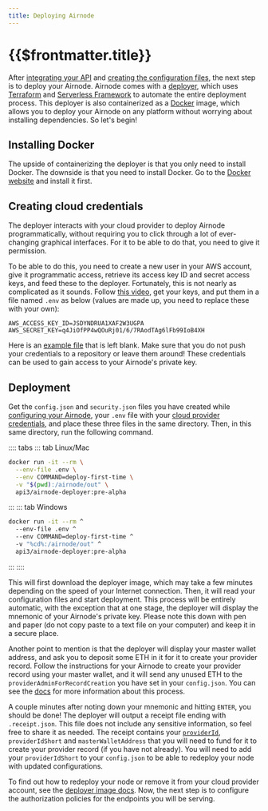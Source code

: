 ```yaml
---
title: Deploying Airnode
---
```


# {{$frontmatter.title}}
<VersionWarning/>
<TocHeader /> <TOC class="table-of-contents" :include-level="[2,3]" />

After [integrating your API](api-integration.md) and [creating the configuration files](configuring-airnode.md), the next step is to deploy your Airnode. Airnode comes with a [deployer](https://github.com/api3dao/airnode/tree/pre-alpha/packages/deployer), which uses [Terraform](https://www.terraform.io/) and [Serverless Framework](https://www.serverless.com/) to automate the entire deployment process. This deployer is also containerized as a [Docker](https://www.docker.com/) image, which allows you to deploy your Airnode on any platform without worrying about installing dependencies. So let's begin!

## Installing Docker

The upside of containerizing the deployer is that you only need to install Docker. The downside is that you need to install Docker. Go to the [Docker website](https://docs.docker.com/get-docker/) and install it first.

## Creating cloud credentials

The deployer interacts with your cloud provider to deploy Airnode programmatically, without requiring you to click through a lot of ever-changing graphical interfaces. For it to be able to do that, you need to give it permission.

To be able to do this, you need to create a new user in your AWS account, give it programmatic access, retrieve its access key ID and secret access keys, and feed these to the deployer. Fortunately, this is not nearly as complicated as it sounds. Follow [this video](https://www.youtube.com/watch?v=KngM5bfpttA), get your keys, and put them in a file named `.env` as below (values are made up, you need to replace these with your own):
```
AWS_ACCESS_KEY_ID=JSDYNDRUA1XAF2W3UGPA
AWS_SECRET_KEY=q4JiOfPP4wQOuRj01/6/7RAodTAg6lFb99IoB4XH
```
Here is an [example file](https://github.com/api3dao/airnode/blob/pre-alpha/packages/deployer/.env.example) that is left blank. Make sure that you do not push your credentials to a repository or leave them around! These credentials can be used to gain access to your Airnode's private key.

## Deployment

Get the `config.json` and `security.json` files you have created while [configuring your Airnode](configuring-airnode.md), your `.env` file with your [cloud provider credentials](deploying-airnode.md#creating-cloud-credentials), and place these three files in the same directory. Then, in this same directory, run the following command.

:::: tabs ::: tab Linux/Mac
  ```sh
  docker run -it --rm \
    --env-file .env \
    --env COMMAND=deploy-first-time \
    -v "$(pwd):/airnode/out" \
    api3/airnode-deployer:pre-alpha
  ```
::: ::: tab Windows
  ```sh
  docker run -it --rm ^
    --env-file .env ^
    --env COMMAND=deploy-first-time ^
    -v "%cd%:/airnode/out" ^
    api3/airnode-deployer:pre-alpha
  ```
::: ::::

This will first download the deployer image, which may take a few minutes depending on the speed of your Internet connection. Then, it will read your configuration files and start deployment. This process will be entirely automatic, with the exception that at one stage, the deployer will display the mnemonic of your Airnode's private key. Please note this down with pen and paper (do not copy paste to a text file on your computer) and keep it in a secure place.

Another point to mention is that the deployer will display your master wallet address, and ask you to deposit some ETH in it for it to create your provider record. Follow the instructions for your Airnode to create your provider record using your master wallet, and it will send any unused ETH to the `providerAdminForRecordCreation` you have set in your `config.json`. You can see the [docs](../../protocols/request-response/provider.md#creating-a-provider-record) for more information about this process.

A couple minutes after noting down your mnemonic and hitting `ENTER`, you should be done! The deployer will output a receipt file ending with `.receipt.json`. This file does not include any sensitive information, so feel free to share it as needed. The receipt contains your [`providerId`](../../protocols/request-response/provider.md#providerid), `providerIdShort` and `masterWalletAddress` that you will need to fund for it to create your provider record (if you have not already). You will need to add your `providerIdShort` to your `config.json` to be able to redeploy your node with updated configurations.

To find out how to redeploy your node or remove it from your cloud provider account, see the [deployer image docs](https://github.com/api3dao/airnode/blob/pre-alpha/Docker.md). Now, the next step is to configure the authorization policies for the endpoints you will be serving.
